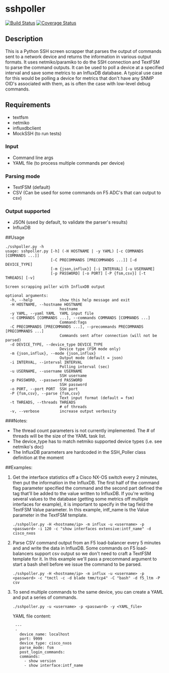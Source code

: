 # sshpoller
[![Build Status](https://travis-ci.org/slemire/sshpoller.svg?branch=master)](https://travis-ci.org/slemire/sshpoller)
[![Coverage Status](https://coveralls.io/repos/github/slemire/sshpoller/badge.svg?branch=master)](https://coveralls.io/github/slemire/sshpoller?branch=master)

## Description
This is a Python SSH screen scrapper that parses the output of commands sent to a network device and returns the information in various output formats. It uses netmiko/paramiko to do the SSH connection and TextFSM to parse the command outputs. It can be used to poll a device at a specified interval and save some metrics to an InfluxDB database. A typical use case for this would be polling a device for metrics that don't have any SNMP OID's associated with them, as is often the case with low-level debug commands.

## Requirements
 * textfsm
 * netmiko
 * influxdbclient
 * MockSSH (to run tests)

### Input
 * Command line args
 * YAML file (to process multiple commands per device)

### Parsing mode
 * TextFSM (default)
 * CSV (Can be used for some commands on F5 ADC's that can output to csv)

### Output supported
 * JSON (used by default, to validate the parser's results)
 * InfluxDB

##Usage

    ./sshpoller.py -h
    usage: sshpoller.py [-h] (-H HOSTNAME | -y YAML) [-c COMMANDS [COMMANDS ...]]
                        [-C PRECOMMANDS [PRECOMMANDS ...]] [-d DEVICE_TYPE]
                        [-m {json,influx}] [-i INTERVAL] [-u USERNAME]
                        [-p PASSWORD] [-o PORT] [-P {fsm,csv}] [-t THREADS] [-v]

    Screen scrapping poller with InfluxDB output

    optional arguments:
      -h, --help            show this help message and exit
      -H HOSTNAME, --hostname HOSTNAME
                            hostname
      -y YAML, --yaml YAML  YAML input file
      -c COMMANDS [COMMANDS ...], --commands COMMANDS [COMMANDS ...]
                            Command:Tags
      -C PRECOMMANDS [PRECOMMANDS ...], --precommands PRECOMMANDS [PRECOMMANDS ...]
                            Commands sent after connection (will not be parsed)
      -d DEVICE_TYPE, --device_type DEVICE_TYPE
                            Device type (FSM mode only)
      -m {json,influx}, --mode {json,influx}
                            Output mode (default = json)
      -i INTERVAL, --interval INTERVAL
                            Polling interval (sec)
      -u USERNAME, --username USERNAME
                            SSH username
      -p PASSWORD, --password PASSWORD
                            SSH password
      -o PORT, --port PORT  SSH port
      -P {fsm,csv}, --parse {fsm,csv}
                            Text input format (default = fsm)
      -t THREADS, --threads THREADS
                            # of threads
      -v, --verbose         increase output verbosity

###Notes:

* The thread count parameters is not currently implemented. The # of threads will be the size of the YAML task list.
* The device_type has to match netmiko supported device types (i.e. see netmiko's doc)
* The InfluxDB parameters are hardcoded in the SSH_Poller class definition at the moment

##Examples:

1. Get the interface statistics off a Cisco NX-OS switch every 2 minutes, then put the information in the InfluxDB. The first half of the command flag parameter specified the command and the second part defined the tag that'll be added to the value written to InfluxDB. If you're writing several values to the database (getting some metrics off multiple interfaces for example), it is important to specify in the tag field the TextFSM Value parameter. In this example, intf_name is the Value parameter in the TextFSM template.

    ```./sshpoller.py -H <hostname/ip> -m influx -u <username> -p <password> -i 120 -c "show interfaces extensive:intf_name" -d cisco_nxos```

2. Parse CSV command output from an F5 load-balancer every 5 minutes and and write the data in InfluxDB. Some commands on F5 load-balancers support csv output so we don't need to craft a TextFSM template for it. In this example we'll pass a precommand argument to start a bash shell before we issue the command to be parsed.

    ```./sshpoller.py -H <hostname/ip> -m influx -u <username> -p <password> -c "tmctl -c -d blade tmm/tcp4" -C "bash" -d f5_ltm -P csv```

3. To send multiple commands to the same device, you can create a YAML and put a series of commands.


    ```./sshpoller.py -u <username> -p <password> -y <YAML_file>```

    YAML file content:

        ---
        -
          device_name: localhost
          port: 9999
          device_type: cisco_nxos
          parse_mode: fsm
          post_login_commands:
          commands:
            - show version
            - show interface:intf_name